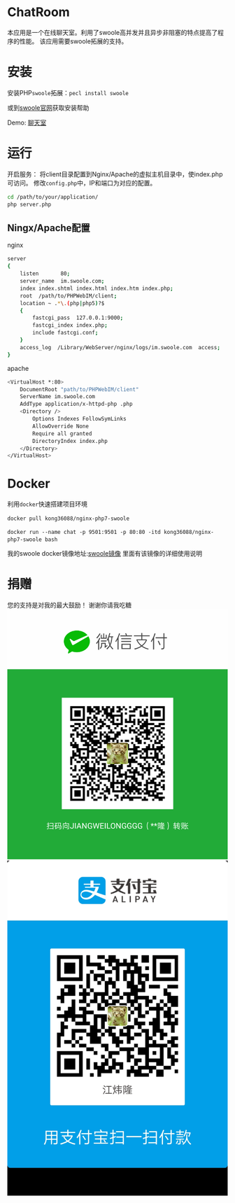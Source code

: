 # ChatRoom
本应用是一个在线聊天室。利用了swoole高并发并且异步非阻塞的特点提高了程序的性能。
该应用需要swoole拓展的支持。

# 安装

安装PHP`swoole`拓展：`pecl install swoole`

或到[swoole官网](http://www.swoole.com/)获取安装帮助

Demo: [聊天室](http://chat.jwlchina.cn)

# 运行

开启服务：
将client目录配置到Nginx/Apache的虚拟主机目录中，使index.php可访问。 修改`config.php`中，IP和端口为对应的配置。
``` bash
cd /path/to/your/application/
php server.php
```

## Ningx/Apache配置

nginx
``` bash
server 
{
    listen       80;
    server_name  im.swoole.com;
    index index.shtml index.html index.htm index.php;
    root  /path/to/PHPWebIM/client;
    location ~ .*\.(php|php5)?$
    {
        fastcgi_pass  127.0.0.1:9000;
        fastcgi_index index.php;
        include fastcgi.conf;
    }
    access_log  /Library/WebServer/nginx/logs/im.swoole.com  access;
}
```
apache
``` bash
<VirtualHost *:80>
    DocumentRoot "path/to/PHPWebIM/client"
    ServerName im.swoole.com
    AddType application/x-httpd-php .php
    <Directory />
        Options Indexes FollowSymLinks
        AllowOverride None
        Require all granted
        DirectoryIndex index.php
    </Directory>
</VirtualHost>
```

# Docker

利用`docker`快速搭建项目环境

`docker pull kong36088/nginx-php7-swoole`

`docker run --name chat -p 9501:9501 -p 80:80 -itd kong36088/nginx-php7-swoole bash`

我的swoole docker镜像地址:[swoole镜像](https://hub.docker.com/r/kong36088/nginx-php7-swoole/)
里面有该镜像的详细使用说明

# 捐赠

您的支持是对我的最大鼓励！
谢谢你请我吃糖
![wechatpay](https://raw.githubusercontent.com/kong36088/kong36088.github.io/master/uploads/site/wechat-pay.png)
![alipay](https://raw.githubusercontent.com/kong36088/kong36088.github.io/master/uploads/site/zhifubao.jpg)

